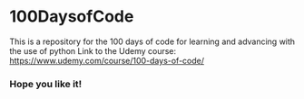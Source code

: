 # 100DaysofCode

This is a repository for the 100 days of code for learning and advancing with the use of python
Link to the Udemy course: https://www.udemy.com/course/100-days-of-code/

### Hope you like it!

